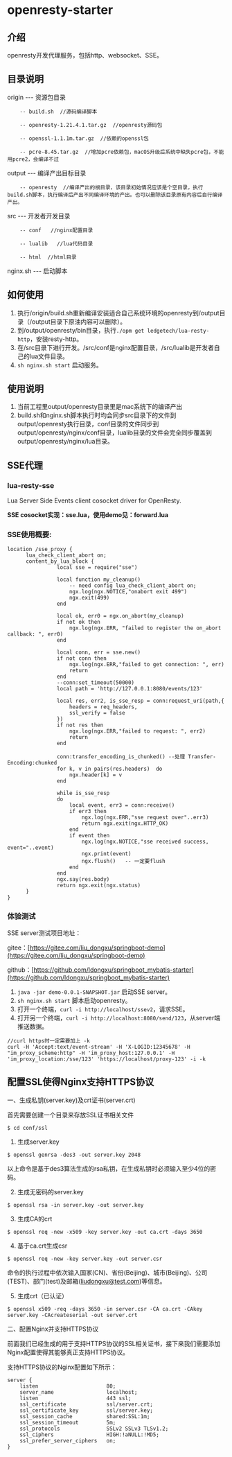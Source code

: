 # openresty-starter

## 介绍
openresty开发代理服务，包括http、websocket、SSE。



## 目录说明

origin --- 资源包目录

        -- build.sh  //源码编译脚本

        -- openresty-1.21.4.1.tar.gz  //openresty源码包

        -- openssl-1.1.1m.tar.gz  //依赖的openssl包
        
        -- pcre-8.45.tar.gz  //增加pcre依赖包，macOS升级后系统中缺失pcre包，不能用pcre2，会编译不过


output --- 编译产出目标目录

        -- openresty  //编译产出的根目录，该目录初始情况应该是个空目录，执行build.sh脚本，执行编译后产出不同编译环境的产出。也可以删除该目录原有内容后自行编译产出。



src    --- 开发者开发目录

        -- conf   //nginx配置目录

        -- lualib   //lua代码目录
        
        -- html  //html目录


nginx.sh  --- 启动脚本



## 如何使用

1. 执行/origin/build.sh重新编译安装适合自己系统环境的openresty到/output目录（/output目录下原油内容可以删除）。
2. 到/output/openresty/bin目录，执行`./opm get ledgetech/lua-resty-http`，安装resty-http。
3. 在/src目录下进行开发。/src/conf是nginx配置目录，/src/lualib是开发者自己的lua文件目录。
4. `sh nginx.sh start` 启动服务。

## 使用说明

1.  当前工程里output/openresty目录里是mac系统下的编译产出
2.  build.sh和nginx.sh脚本执行时均会同步src目录下的文件到output/openresty执行目录，conf目录的文件同步到output/openresty/nginx/conf目录，lualib目录的文件会完全同步覆盖到output/openresty/nginx/lua目录。


## SSE代理

### lua-resty-sse
Lua Server Side Events client cosocket driver for OpenResty.

**SSE cosocket实现：sse.lua，使用demo见：forward.lua**

### SSE使用概要:
````
location /sse_proxy {
      lua_check_client_abort on;
      content_by_lua_block {
                local sse = require("sse")

                local function my_cleanup()
                    -- need config lua_check_client_abort on;
                    ngx.log(ngx.NOTICE,"onabort exit 499")
                    ngx.exit(499)
                end
            
                local ok, err0 = ngx.on_abort(my_cleanup)
                if not ok then
                    ngx.log(ngx.ERR, "failed to register the on_abort callback: ", err0)
                end
            
                local conn, err = sse.new()
                if not conn then
                    ngx.log(ngx.ERR,"failed to get connection: ", err)
                    return
                end
                --conn:set_timeout(50000)
                local path = 'http://127.0.0.1:8080/events/123'
            
                local res, err2, is_sse_resp = conn:request_uri(path,{
                    headers = req_headers,
                    ssl_verify = false
                })
                if not res then
                    ngx.log(ngx.ERR,"failed to request: ", err2)
                    return
                end

                conn:transfer_encoding_is_chunked() --处理 Transfer-Encoding:chunked
                for k, v in pairs(res.headers)  do
                    ngx.header[k] = v
                end

                while is_sse_resp
                do
                    local event, err3 = conn:receive()
                    if err3 then
                        ngx.log(ngx.ERR,"sse request over"..err3)
                        return ngx.exit(ngx.HTTP_OK)
                    end
                    if event then
                        ngx.log(ngx.NOTICE,"sse received success, event="..event)
                        ngx.print(event)
                        ngx.flush()   -- 一定要flush
                    end
                end
                ngx.say(res.body)
                return ngx.exit(ngx.status)
      }
}
````

### 体验测试

SSE server测试项目地址：

gitee：[https://gitee.com/liu_dongxu/springboot-demo](https://gitee.com/liu_dongxu/springboot-demo)

github：[https://github.com/ldongxu/springboot_mybatis-starter](https://github.com/ldongxu/springboot_mybatis-starter)


1. `java -jar demo-0.0.1-SNAPSHOT.jar` 启动SSE server。
2. `sh nginx.sh start` 脚本启动openresty。
3. 打开一个终端，`curl -i http://localhost/ssev2`，请求SSE。
4. 打开另一个终端，`curl -i http://localhost:8080/send/123`，从server端推送数据。


````
//curl https时一定需要加上 -k
curl -H 'Accept:text/event-stream' -H 'X-LOGID:12345678' -H "im_proxy_scheme:http" -H 'im_proxy_host:127.0.0.1' -H 'im_proxy_location:/sse/123' 'https://localhost/proxy-123' -i -k
````


## 配置SSL使得Nginx支持HTTPS协议
一、生成私钥(server.key)及crt证书(server.crt)

首先需要创建一个目录来存放SSL证书相关文件
````
$ cd conf/ssl
````
1. 生成server.key

```
$ openssl genrsa -des3 -out server.key 2048
```

以上命令是基于des3算法生成的rsa私钥，在生成私钥时必须输入至少4位的密码。

2. 生成无密码的server.key

```
$ openssl rsa -in server.key -out server.key
```
3. 生成CA的crt
````
$ openssl req -new -x509 -key server.key -out ca.crt -days 3650 
````
4. 基于ca.crt生成csr
````
$ openssl req -new -key server.key -out server.csr
````
命令的执行过程中依次输入国家(CN)、省份(Beijing)、城市(Beijing)、公司(TEST)、部门(test)及邮箱(liudongxu@test.com)等信息。

5. 生成crt（已认证）
````
$ openssl x509 -req -days 3650 -in server.csr -CA ca.crt -CAkey server.key -CAcreateserial -out server.crt
````
二、配置Nginx并支持HTTPS协议

前面我们已经生成的用于支持HTTPS协议的SSL相关证书，接下来我们需要添加Nginx配置使得其能够真正支持HTTPS协议。

支持HTTPS协议的Nginx配置如下所示：

````
server {
    listen                      80;
    server_name                 localhost;
    listen                      443 ssl;
    ssl_certificate             ssl/server.crt;
    ssl_certificate_key         ssl/server.key;
    ssl_session_cache           shared:SSL:1m;
    ssl_session_timeout         5m;
    ssl_protocols               SSLv2 SSLv3 TLSv1.2;
    ssl_ciphers                 HIGH:!aNULL:!MD5;
    ssl_prefer_server_ciphers   on;
}
````







